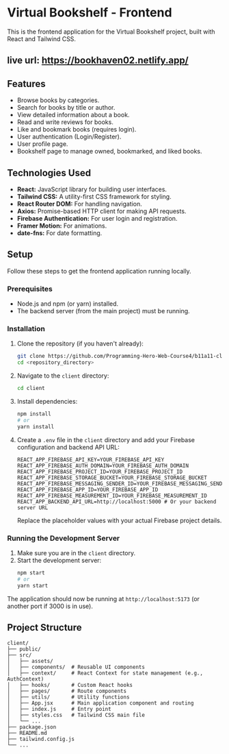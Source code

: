# Virtual Bookshelf - Frontend

This is the frontend application for the Virtual Bookshelf project, built with React and Tailwind CSS.

## live url: https://bookhaven02.netlify.app/

## Features

- Browse books by categories.
- Search for books by title or author.
- View detailed information about a book.
- Read and write reviews for books.
- Like and bookmark books (requires login).
- User authentication (Login/Register).
- User profile page.
- Bookshelf page to manage owned, bookmarked, and liked books.

## Technologies Used


- **React:** JavaScript library for building user interfaces.
- **Tailwind CSS:** A utility-first CSS framework for styling.
- **React Router DOM:** For handling navigation.
- **Axios:** Promise-based HTTP client for making API requests.
- **Firebase Authentication:** For user login and registration.
- **Framer Motion:** For animations.
- **date-fns:** For date formatting.

## Setup

Follow these steps to get the frontend application running locally.

### Prerequisites

- Node.js and npm (or yarn) installed.
- The backend server (from the main project) must be running.

### Installation

1. Clone the repository (if you haven't already):
   ```bash
   git clone https://github.com/Programming-Hero-Web-Course4/b11a11-client-side-Mahiudden.git
   cd <repository_directory>
   ```

2. Navigate to the `client` directory:
   ```bash
   cd client
   ```

3. Install dependencies:
   ```bash
   npm install
   # or
   yarn install
   ```

4. Create a `.env` file in the `client` directory and add your Firebase configuration and backend API URL:
   ```env
   REACT_APP_FIREBASE_API_KEY=YOUR_FIREBASE_API_KEY
   REACT_APP_FIREBASE_AUTH_DOMAIN=YOUR_FIREBASE_AUTH_DOMAIN
   REACT_APP_FIREBASE_PROJECT_ID=YOUR_FIREBASE_PROJECT_ID
   REACT_APP_FIREBASE_STORAGE_BUCKET=YOUR_FIREBASE_STORAGE_BUCKET
   REACT_APP_FIREBASE_MESSAGING_SENDER_ID=YOUR_FIREBASE_MESSAGING_SENDER_ID
   REACT_APP_FIREBASE_APP_ID=YOUR_FIREBASE_APP_ID
   REACT_APP_FIREBASE_MEASUREMENT_ID=YOUR_FIREBASE_MEASUREMENT_ID
   REACT_APP_BACKEND_API_URL=http://localhost:5000 # Or your backend server URL
   ```
   Replace the placeholder values with your actual Firebase project details.

### Running the Development Server

1. Make sure you are in the `client` directory.
2. Start the development server:
   ```bash
   npm start
   # or
   yarn start
   ```

The application should now be running at `http://localhost:5173` (or another port if 3000 is in use).

## Project Structure

```
client/
├── public/
├── src/
│   ├── assets/
│   ├── components/  # Reusable UI components
│   ├── context/     # React Context for state management (e.g., AuthContext)
│   ├── hooks/       # Custom React hooks
│   ├── pages/       # Route components
│   ├── utils/       # Utility functions
│   ├── App.jsx      # Main application component and routing
│   ├── index.js     # Entry point
│   ├── styles.css   # Tailwind CSS main file
│   └── ...
├── package.json
├── README.md
├── tailwind.config.js
└── ...
```


